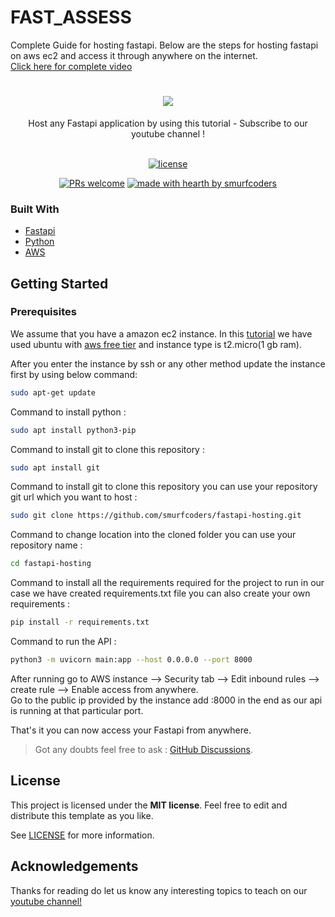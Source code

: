 # FAST_ASSESS

Complete Guide for hosting fastapi. Below are the steps for hosting fastapi on aws ec2 and access it through anywhere on the internet.<br>
[Click here for complete video](https://youtu.be/_719QPPARUw)

<h1 align="center">
  <a href="https://github.com/smurfcoders/fastapi-hosting">
    <img src="https://raw.githubusercontent.com/smurfcoders/fastapi-hosting/master/Smurf%20coders.jpg">
  </a>
</h1>

<div align="center">
  Host any Fastapi application by using this tutorial - Subscribe to our youtube channel !
</div>

<div align="center">
<br />

[![license](https://img.shields.io/github/license/dec0dOS/amazing-github-template.svg?style=flat-square)](LICENSE)

[![PRs welcome](https://img.shields.io/youtube/channel/views/UCmkU-qYoP19uM3ueLyhxEMg?color=red)](https://www.youtube.com/channel/UCmkU-qYoP19uM3ueLyhxEMg)
[![made with hearth by smurfcoders](https://img.shields.io/badge/made%20with%20%E2%99%A5%20by-smurfcoders-ff1414.svg?style=flat-square)](https://github.com/smurfcoders)

</div>


### Built With

- [Fastapi](https://github.com/tiangolo/fastapi)
- [Python](https://www.python.org/)
- [AWS](https://aws.amazon.com/)

## Getting Started

### Prerequisites

We assume that you have a amazon ec2 instance.
In this [tutorial]([https://www.youtube.com/channel/UCmkU-qYoP19uM3ueLyhxEMg](https://youtu.be/_719QPPARUw)) we have used ubuntu with [aws free tier](https://aws.amazon.com/free/) and instance type is t2.micro(1 gb ram).

After you enter the instance by ssh or any other method update the instance first by using below command:

```sh
sudo apt-get update
```

Command to install python :

```sh
sudo apt install python3-pip
```


Command to install git to clone this repository :

```sh
sudo apt install git
```

Command to install git to clone this repository you can use your repository git url which you want to host :

```sh
sudo git clone https://github.com/smurfcoders/fastapi-hosting.git
```

Command to change location into the cloned folder you can use your repository name :

```sh
cd fastapi-hosting
```

Command to install all the requirements required for the project to run in our case we have created requirements.txt file you can also create your own requirements :

```sh
pip install -r requirements.txt
```

Command to run the API :

```sh
python3 -m uvicorn main:app --host 0.0.0.0 --port 8000
```

After running go to AWS instance --> Security tab --> Edit inbound rules --> create rule --> Enable access from anywhere.<br>
Go to the public ip provided by the instance add :8000 in the end as our api is running at that particular port.

That's it you can now access your Fastapi from anywhere.

> Got any doubts feel free to ask : [GitHub Discussions](https://github.com/smurfcoders/fastapi-hosting/discussions).


## License

This project is licensed under the **MIT license**. Feel free to edit and distribute this template as you like.

See [LICENSE](LICENSE) for more information.

## Acknowledgements

Thanks for reading do let us know any interesting topics to teach on our [youtube channel!](https://www.youtube.com/channel/UCmkU-qYoP19uM3ueLyhxEMg)
